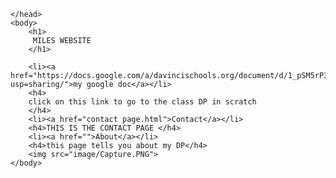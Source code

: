 <!doctype html>
 

<html lang="en">
    <head>
		<link rel="stylesheet" type="text/css" href=".css.css" />
    	<meta charset="utf-8">
    	<title>MILES'S WEBSITE</title>
		
    </head>
    <body>
    	<h1>
         MILES WEBSITE
    	</h1>
		
		<li><a href="https://docs.google.com/a/davincischools.org/document/d/1_pSM5rP3Ao9UfN7UoFIaSXDYXtN6BiAMVOe94059tmc/edit?usp=sharing/">my google doc</a></li>
		<h4>
		click on this link to go to the class DP in scratch
		</h4>
		<li><a href="contact page.html">Contact</a></li>
		<h4>THIS IS THE CONTACT PAGE </h4> 
		<li><a href="">About</a></li>
		<h4>this page tells you about my DP</h4>
		<img src="image/Capture.PNG"> 
	</body>
</html>
